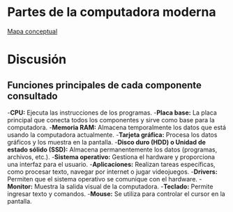 # Partes de la computadora moderna 
[Mapa conceptual](https://www.canva.com/design/DAGL6vyzq4M/cO40Zn-snjw04hgy053-7A/view?utm_content=DAGL6vyzq4M&utm_campaign=designshare&utm_medium=link&utm_source=editor)

# Discusión

## Funciones principales de cada componente consultado
-**CPU:** Ejecuta las instrucciones de los programas.
-**Placa base:** La placa principal que conecta todos los componentes y sirve como base para la computadora.
-**Memoria RAM:** Almacena temporalmente los datos que está usando la computadora actualmente.
-**Tarjeta gráfica:** Procesa los datos gráficos y los muestra en la pantalla.
-**Disco duro (HDD) o Unidad de estado sólido (SSD):** Almacena permanentemente los datos (programas, archivos, etc.).
-**Sistema operativo:** Gestiona el hardware y proporciona una interfaz para el usuario.
-**Aplicaciones:** Realizan tareas específicas, como procesar texto, navegar por internet o jugar videojuegos.
-**Drivers:** Permiten que el sistema operativo se comunique con el hardware.
-**Monitor:** Muestra la salida visual de la computadora.
-**Teclado:** Permite ingresar texto y comandos.
-**Mouse:** Se utiliza para controlar el cursor en la pantalla.
